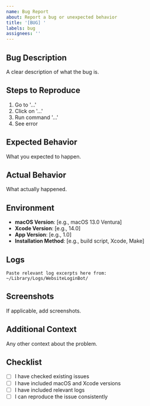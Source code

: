 ```yaml
---
name: Bug Report
about: Report a bug or unexpected behavior
title: '[BUG] '
labels: bug
assignees: ''
---
```


## Bug Description

A clear description of what the bug is.

## Steps to Reproduce

1. Go to '...'
2. Click on '...'
3. Run command '...'
4. See error

## Expected Behavior

What you expected to happen.

## Actual Behavior

What actually happened.

## Environment

- **macOS Version**: [e.g., macOS 13.0 Ventura]
- **Xcode Version**: [e.g., 14.0]
- **App Version**: [e.g., 1.0]
- **Installation Method**: [e.g., build script, Xcode, Make]

## Logs

```
Paste relevant log excerpts here from:
~/Library/Logs/WebsiteLoginBot/
```

## Screenshots

If applicable, add screenshots.

## Additional Context

Any other context about the problem.

## Checklist

- [ ] I have checked existing issues
- [ ] I have included macOS and Xcode versions
- [ ] I have included relevant logs
- [ ] I can reproduce the issue consistently
